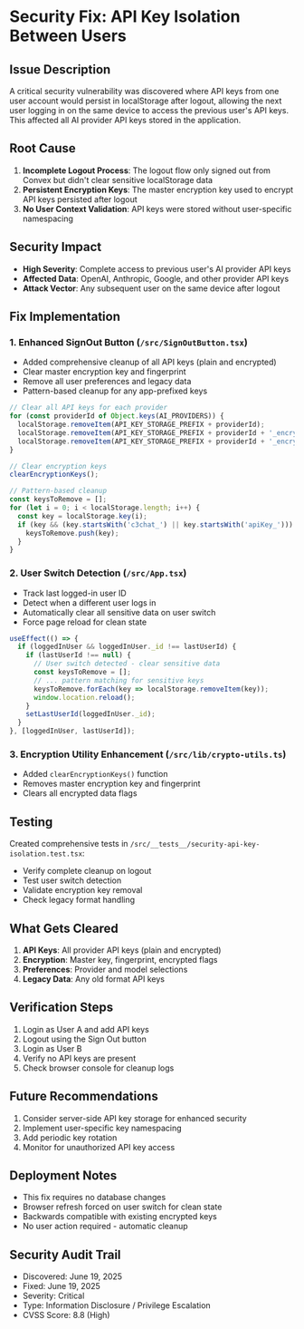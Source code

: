 # Security Fix: API Key Isolation Between Users

## Issue Description
A critical security vulnerability was discovered where API keys from one user account would persist in localStorage after logout, allowing the next user logging in on the same device to access the previous user's API keys. This affected all AI provider API keys stored in the application.

## Root Cause
1. **Incomplete Logout Process**: The logout flow only signed out from Convex but didn't clear sensitive localStorage data
2. **Persistent Encryption Keys**: The master encryption key used to encrypt API keys persisted after logout
3. **No User Context Validation**: API keys were stored without user-specific namespacing

## Security Impact
- **High Severity**: Complete access to previous user's AI provider API keys
- **Affected Data**: OpenAI, Anthropic, Google, and other provider API keys
- **Attack Vector**: Any subsequent user on the same device after logout

## Fix Implementation

### 1. Enhanced SignOut Button (`/src/SignOutButton.tsx`)
- Added comprehensive cleanup of all API keys (plain and encrypted)
- Clear master encryption key and fingerprint
- Remove all user preferences and legacy data
- Pattern-based cleanup for any app-prefixed keys

```typescript
// Clear all API keys for each provider
for (const providerId of Object.keys(AI_PROVIDERS)) {
  localStorage.removeItem(API_KEY_STORAGE_PREFIX + providerId);
  localStorage.removeItem(API_KEY_STORAGE_PREFIX + providerId + '_encrypted');
  localStorage.removeItem(API_KEY_STORAGE_PREFIX + providerId + '_encrypted_flag');
}

// Clear encryption keys
clearEncryptionKeys();

// Pattern-based cleanup
const keysToRemove = [];
for (let i = 0; i < localStorage.length; i++) {
  const key = localStorage.key(i);
  if (key && (key.startsWith('c3chat_') || key.startsWith('apiKey_'))) {
    keysToRemove.push(key);
  }
}
```

### 2. User Switch Detection (`/src/App.tsx`)
- Track last logged-in user ID
- Detect when a different user logs in
- Automatically clear all sensitive data on user switch
- Force page reload for clean state

```typescript
useEffect(() => {
  if (loggedInUser && loggedInUser._id !== lastUserId) {
    if (lastUserId !== null) {
      // User switch detected - clear sensitive data
      const keysToRemove = [];
      // ... pattern matching for sensitive keys
      keysToRemove.forEach(key => localStorage.removeItem(key));
      window.location.reload();
    }
    setLastUserId(loggedInUser._id);
  }
}, [loggedInUser, lastUserId]);
```

### 3. Encryption Utility Enhancement (`/src/lib/crypto-utils.ts`)
- Added `clearEncryptionKeys()` function
- Removes master encryption key and fingerprint
- Clears all encrypted data flags

## Testing
Created comprehensive tests in `/src/__tests__/security-api-key-isolation.test.tsx`:
- Verify complete cleanup on logout
- Test user switch detection
- Validate encryption key removal
- Check legacy format handling

## What Gets Cleared
1. **API Keys**: All provider API keys (plain and encrypted)
2. **Encryption**: Master key, fingerprint, encrypted flags
3. **Preferences**: Provider and model selections
4. **Legacy Data**: Any old format API keys

## Verification Steps
1. Login as User A and add API keys
2. Logout using the Sign Out button
3. Login as User B
4. Verify no API keys are present
5. Check browser console for cleanup logs

## Future Recommendations
1. Consider server-side API key storage for enhanced security
2. Implement user-specific key namespacing
3. Add periodic key rotation
4. Monitor for unauthorized API key access

## Deployment Notes
- This fix requires no database changes
- Browser refresh forced on user switch for clean state
- Backwards compatible with existing encrypted keys
- No user action required - automatic cleanup

## Security Audit Trail
- Discovered: June 19, 2025
- Fixed: June 19, 2025
- Severity: Critical
- Type: Information Disclosure / Privilege Escalation
- CVSS Score: 8.8 (High)